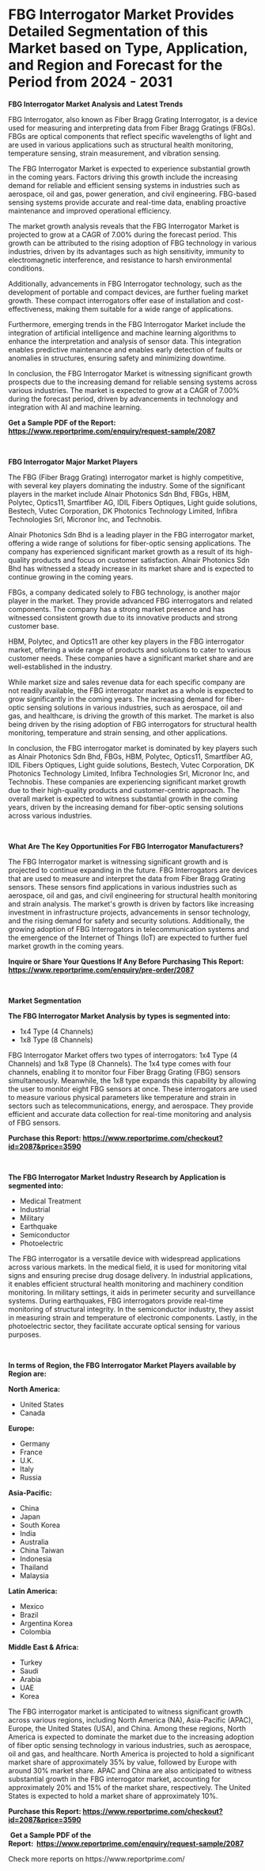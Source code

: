<p><h1>FBG Interrogator Market Provides Detailed Segmentation of this Market based on Type, Application, and Region and Forecast for the Period from 2024 - 2031</h1></p><p><strong>FBG Interrogator Market Analysis and Latest Trends</strong></p>
<p><p>FBG Interrogator, also known as Fiber Bragg Grating Interrogator, is a device used for measuring and interpreting data from Fiber Bragg Gratings (FBGs). FBGs are optical components that reflect specific wavelengths of light and are used in various applications such as structural health monitoring, temperature sensing, strain measurement, and vibration sensing.</p><p>The FBG Interrogator Market is expected to experience substantial growth in the coming years. Factors driving this growth include the increasing demand for reliable and efficient sensing systems in industries such as aerospace, oil and gas, power generation, and civil engineering. FBG-based sensing systems provide accurate and real-time data, enabling proactive maintenance and improved operational efficiency.</p><p>The market growth analysis reveals that the FBG Interrogator Market is projected to grow at a CAGR of 7.00% during the forecast period. This growth can be attributed to the rising adoption of FBG technology in various industries, driven by its advantages such as high sensitivity, immunity to electromagnetic interference, and resistance to harsh environmental conditions.</p><p>Additionally, advancements in FBG Interrogator technology, such as the development of portable and compact devices, are further fueling market growth. These compact interrogators offer ease of installation and cost-effectiveness, making them suitable for a wide range of applications.</p><p>Furthermore, emerging trends in the FBG Interrogator Market include the integration of artificial intelligence and machine learning algorithms to enhance the interpretation and analysis of sensor data. This integration enables predictive maintenance and enables early detection of faults or anomalies in structures, ensuring safety and minimizing downtime.</p><p>In conclusion, the FBG Interrogator Market is witnessing significant growth prospects due to the increasing demand for reliable sensing systems across various industries. The market is expected to grow at a CAGR of 7.00% during the forecast period, driven by advancements in technology and integration with AI and machine learning.</p></p>
<p><strong>Get a Sample PDF of the Report:&nbsp; <a href="https://www.reportprime.com/enquiry/request-sample/2087">https://www.reportprime.com/enquiry/request-sample/2087</a></strong></p>
<p>&nbsp;</p>
<p><strong>FBG Interrogator Major Market Players</strong></p>
<p><p>The FBG (Fiber Bragg Grating) interrogator market is highly competitive, with several key players dominating the industry. Some of the significant players in the market include Alnair Photonics Sdn Bhd, FBGs, HBM, Polytec, Optics11, Smartfiber AG, IDIL Fibers Optiques, Light guide solutions, Bestech, Vutec Corporation, DK Photonics Technology Limited, Infibra Technologies Srl, Micronor Inc, and Technobis.</p><p>Alnair Photonics Sdn Bhd is a leading player in the FBG interrogator market, offering a wide range of solutions for fiber-optic sensing applications. The company has experienced significant market growth as a result of its high-quality products and focus on customer satisfaction. Alnair Photonics Sdn Bhd has witnessed a steady increase in its market share and is expected to continue growing in the coming years.</p><p>FBGs, a company dedicated solely to FBG technology, is another major player in the market. They provide advanced FBG interrogators and related components. The company has a strong market presence and has witnessed consistent growth due to its innovative products and strong customer base.</p><p>HBM, Polytec, and Optics11 are other key players in the FBG interrogator market, offering a wide range of products and solutions to cater to various customer needs. These companies have a significant market share and are well-established in the industry. </p><p>While market size and sales revenue data for each specific company are not readily available, the FBG interrogator market as a whole is expected to grow significantly in the coming years. The increasing demand for fiber-optic sensing solutions in various industries, such as aerospace, oil and gas, and healthcare, is driving the growth of this market. The market is also being driven by the rising adoption of FBG interrogators for structural health monitoring, temperature and strain sensing, and other applications.</p><p>In conclusion, the FBG interrogator market is dominated by key players such as Alnair Photonics Sdn Bhd, FBGs, HBM, Polytec, Optics11, Smartfiber AG, IDIL Fibers Optiques, Light guide solutions, Bestech, Vutec Corporation, DK Photonics Technology Limited, Infibra Technologies Srl, Micronor Inc, and Technobis. These companies are experiencing significant market growth due to their high-quality products and customer-centric approach. The overall market is expected to witness substantial growth in the coming years, driven by the increasing demand for fiber-optic sensing solutions across various industries.</p></p>
<p>&nbsp;</p>
<p><strong>What Are The Key Opportunities For FBG Interrogator Manufacturers?</strong></p>
<p><p>The FBG Interrogator market is witnessing significant growth and is projected to continue expanding in the future. FBG Interrogators are devices that are used to measure and interpret the data from Fiber Bragg Grating sensors. These sensors find applications in various industries such as aerospace, oil and gas, and civil engineering for structural health monitoring and strain analysis. The market's growth is driven by factors like increasing investment in infrastructure projects, advancements in sensor technology, and the rising demand for safety and security solutions. Additionally, the growing adoption of FBG Interrogators in telecommunication systems and the emergence of the Internet of Things (IoT) are expected to further fuel market growth in the coming years.</p></p>
<p><strong>Inquire or Share Your Questions If Any Before Purchasing This Report: <a href="https://www.reportprime.com/enquiry/pre-order/2087">https://www.reportprime.com/enquiry/pre-order/2087</a></strong></p>
<p>&nbsp;</p>
<p><strong>Market Segmentation</strong></p>
<p><strong>The FBG Interrogator Market Analysis by types is segmented into:</strong></p>
<p><ul><li>1x4 Type (4 Channels)</li><li>1x8 Type (8 Channels)</li></ul></p>
<p><p>FBG Interrogator Market offers two types of interrogators: 1x4 Type (4 Channels) and 1x8 Type (8 Channels). The 1x4 type comes with four channels, enabling it to monitor four Fiber Bragg Grating (FBG) sensors simultaneously. Meanwhile, the 1x8 type expands this capability by allowing the user to monitor eight FBG sensors at once. These interrogators are used to measure various physical parameters like temperature and strain in sectors such as telecommunications, energy, and aerospace. They provide efficient and accurate data collection for real-time monitoring and analysis of FBG sensors.</p></p>
<p><strong>Purchase this Report:&nbsp;<a href="https://www.reportprime.com/checkout?id=2087&price=3590">https://www.reportprime.com/checkout?id=2087&price=3590</a></strong></p>
<p>&nbsp;</p>
<p><strong>The FBG Interrogator Market Industry Research by Application is segmented into:</strong></p>
<p><ul><li>Medical Treatment</li><li>Industrial</li><li>Military</li><li>Earthquake</li><li>Semiconductor</li><li>Photoelectric</li></ul></p>
<p><p>The FBG interrogator is a versatile device with widespread applications across various markets. In the medical field, it is used for monitoring vital signs and ensuring precise drug dosage delivery. In industrial applications, it enables efficient structural health monitoring and machinery condition monitoring. In military settings, it aids in perimeter security and surveillance systems. During earthquakes, FBG interrogators provide real-time monitoring of structural integrity. In the semiconductor industry, they assist in measuring strain and temperature of electronic components. Lastly, in the photoelectric sector, they facilitate accurate optical sensing for various purposes.</p></p>
<p>&nbsp;</p>
<p><strong>In terms of Region, the FBG Interrogator Market Players available by Region are:</strong></p>
<p>
    <p> <strong> North America: </strong>
        <ul>
            <li>United States</li>
            <li>Canada</li>
        </ul>
        </p> 
    <p> <strong> Europe: </strong>
        <ul>
            <li>Germany</li>
            <li>France</li>
            <li>U.K.</li>
            <li>Italy</li>
            <li>Russia</li>
        </ul>
        </p> 
    <p> <strong> Asia-Pacific: </strong>
        <ul>
            <li>China</li>
            <li>Japan</li>
            <li>South Korea</li>
            <li>India</li>
            <li>Australia</li>
            <li>China Taiwan</li>
            <li>Indonesia</li>
            <li>Thailand</li>
            <li>Malaysia</li>
        </ul>
        </p> 
    <p> <strong> Latin America: </strong>
        <ul>
            <li>Mexico</li>
            <li>Brazil</li>
            <li>Argentina Korea</li>
            <li>Colombia</li>
        </ul>
        </p> 
    <p> <strong> Middle East & Africa: </strong>
        <ul>
            <li>Turkey</li>
            <li>Saudi</li>
            <li>Arabia</li>
            <li>UAE</li>
            <li>Korea</li>
        </ul>
    </p>
    </p>
<p><p>The FBG interrogator market is anticipated to witness significant growth across various regions, including North America (NA), Asia-Pacific (APAC), Europe, the United States (USA), and China. Among these regions, North America is expected to dominate the market due to the increasing adoption of fiber optic sensing technology in various industries, such as aerospace, oil and gas, and healthcare. North America is projected to hold a significant market share of approximately 35% by value, followed by Europe with around 30% market share. APAC and China are also anticipated to witness substantial growth in the FBG interrogator market, accounting for approximately 20% and 15% of the market share, respectively. The United States is expected to hold a market share of approximately 10%.</p></p>
<p><strong>Purchase this Report: <a href="https://www.reportprime.com/checkout?id=2087&price=3590">https://www.reportprime.com/checkout?id=2087&price=3590</a></strong></p>
<p>&nbsp;<strong>Get a Sample PDF of the Report:&nbsp;&nbsp;<a href="https://www.reportprime.com/enquiry/request-sample/2087">https://www.reportprime.com/enquiry/request-sample/2087</a></strong></p>
<p><strong></strong></p>
<p>Check more reports on https://www.reportprime.com/</p>